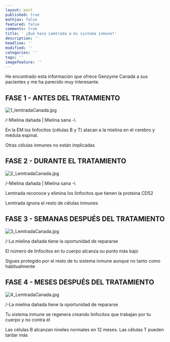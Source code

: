 ```yaml
---
layout: post
published: true
mathjax: false
featured: false
comments: true
title: ' ¿Qué hace Lemtrada a mi sistema inmune?'
description: ''
headline: ''
modified: ''
categories: ''
tags: ''
imagefeature: ''
---
```

He encontrado esta información que ofrece Genzyme Canadá a sus pacientes y me ha parecido muy interesante.


## FASE 1 - ANTES DEL TRATAMIENTO
![1_lemtradaCanada.jpg]({{site.baseurl}}/images/1_lemtradaCanada.jpg)

/-Mielina dañada | Mielina sana -\ 

En la EM los linfocitos (células B y T) atacan a la mielina en el cerebro y médula espinal.  

Otras células inmunes no están implicadas

## FASE 2 - DURANTE EL TRATAMIENTO
![2_LemtradaCanada.jpg]({{site.baseurl}}/images/2_LemtradaCanada.jpg)

/-Mielina dañada | Mielina sana -\ 

Lemtrada reconoce y elimina los linfocitos que tienen la proteina CD52  

Lemtrada ignora el resto de células inmunes

## FASE 3 - SEMANAS DESPUÉS DEL TRATAMIENTO
![3_LemtradaCanada.jpg]({{site.baseurl}}/images/3_LemtradaCanada.jpg)

/-La mielina dañada tiene la oportunidad de repararse 

El número de linfocitos en tu cuerpo alcanza su punto más bajo  

Sigues protegido por el resto de tu sistema inmune aunque no tanto como habitualmente

## FASE 4 - MESES DESPUÉS DEL TRATAMIENTO
![4_LemtradaCanada.jpg]({{site.baseurl}}/images/4_LemtradaCanada.jpg)

/-La mielina dañada tiene la oportunidad de repararse 

Tu sistema inmune se regenera creando linfocitos que trabajan por tu cuerpo y no contra él  

Las células B alcanzan niveles normales en 12 meses. Las células T pueden tardar más
